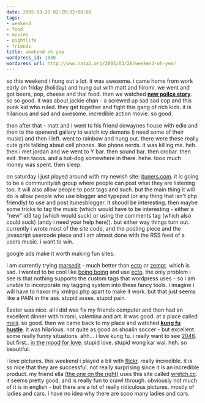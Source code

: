 ```yaml
---
date: 2005-03-28 02:29:32+00:00
tags:
- weekend
- food
- movies
- nightlife
- friends
title: weekend oh yea
wordpress_id: 1030
wordpress_url: http://www.nata2.org/2005/03/28/weekend-oh-yea/
---
```


so this weekend i hung out a lot. it was awesome. i came home from work early on friday (holiday) and hung out with matt and hiromi. we went and got beers, pop, cheese and thai food. then we watched <b><a href="http://imdb.com/title/tt0386005/?fr=c2l0ZT1kZnxteD0yMHxsbT01MDB8dHQ9b258ZmI9dXxwbj0wfHE9bmV3IHBvaWxjZSBzdG9yeXxodG1sPTF8bm09b24_;fc=1;ft=20;fm=1">new poilce story</a></b>. so so good. it was about jackie chan - a screwed up sad sad cop and this punk kid who ruled. they get together and fight this gang of rich kids. it is hilarious and sad and awesome. incredible action movie. so good. 

then after that - matt and i went to his friend dewaynes house with edie and then to the openend gallery to watch icy demons (i need some of their music) and then i left. went to rainbow and hung out. there were these really cute girls talking about cell phones. like phone nerds. it was killing me. heh. then i met jordan and we went to Y bar. then sound bar. then crobar. then exit. then tacos. and a hot-dog somewhere in there. hehe. tooo much money was spent. then sleep. 

on saturday i just played around with my newish site: <a href="http://www.ituners.com">ituners.com</a>. it is going to be a communityish group where people can post what they are listening too. it will also allow people to post tags and such. but the main thing it will do is allow people who use blogger and typepad (or any thing that isn't php friendly) to use and post itunesblogger. it shoudl be interesting. then maybe some tricks to tag the music (which would have to be interesting - either a "new" id3 tag (which would suck) or using the comments tag (which also could suck) (andy i need your help here)). but either way things turn out. currently i wrote most of the site code, and the posting piece and the javascript usercode piece and i am almost done with the RSS feed of a users music. i want to win. 

google ads make it worth making fun sites.

i am currently trying <a href="http://ranchero.com/marsedit/">marsedit</a> - much better than <a href="http://ecto.kung-foo.tv/">ecto</a> or <a href="http://zempt.com/">zempt</a>. which is sad. i wanted to be cool like <a href="http://boingboing.net/">boing boing</a> and use <a href="http://ecto.kung-foo.tv/">ecto</a>. the only problem i see is that nothing supports the custom tags that wordpress uses - so i am unable to incorporate my tagging system into these fancy tools. i imagine i will have to haxor my xmlrpc.php apart to make it work. but that just seems like a PAIN in the ass. stupid asses. stupid pain. 

Easter was nice. all i did was fix my friends computer and then had an excellent dinner with hiromi, valentina and art. it was good. at a place called <a href="http://metromix.chicagotribune.com/search/64684,0,2653845.venue">meiji</a>. so good. then we came back to my place and watched <b><a href="http://imdb.com/title/tt0373074/?fr=c2l0ZT1kZnxteD0yMHxsbT01MDB8dHQ9b258ZmI9dXxwbj0wfHE9a3VuZyBmdSBodXN0bGV8aHRtbD0xfG5tPW9u;fc=1;ft=21">kung fu hustle</a></b>. it was hilarious. not quite as good as shoalin soccer - but excellent. some really funny situations. ahh... i love kung fu. i really want to see <a href="http://imdb.com/title/tt0212712/?fr=c2l0ZT1kZnxteD0yMHxsbT01MDB8dHQ9b258ZmI9dXxwbj0wfHE9MjA0NnxodG1sPTF8bm09b24_;fc=1;ft=20">2046</a>. but first.. <a href="http://imdb.com/title/tt0118694/?fr=c2l0ZT1kZnxteD0yMHxsbT01MDB8dHQ9b258ZmI9dXxwbj0wfHE9aW4gdGhlIG1vb2QgZm9yIGxvdmV8aHRtbD0xfG5tPW9u;fc=1;ft=20">in the mood for love</a>. stupid love. stupid wong kar wai. heh. so beautiful.

i love pictures. this weekend i played a bit with <a href="http://www.flickr.com">flickr</a>. really incredible. it is so nice that they are successful. not really surprising since it is an incredible product. my friend ella <a href="http://www.wretch.cc/album/show.php?i=pzella&amp;b=3&amp;f=1107362562&amp;p=8">(the one on the right)</a> uses this site called <a href="http://www.wretch.cc/album">wretch.cc</a>. it seems pretty good. and is really fun to crawl through. obviously not much of it is in english - but there are a lot of really ridiculous pictures. mostly of ladies and cars. i have no idea why there are sooo many ladies and cars.